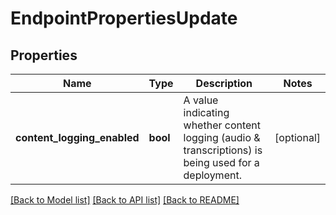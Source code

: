 # EndpointPropertiesUpdate

## Properties
Name | Type | Description | Notes
------------ | ------------- | ------------- | -------------
**content_logging_enabled** | **bool** | A value indicating whether content logging (audio &amp; transcriptions)  is being used for a deployment. | [optional] 

[[Back to Model list]](../README.md#documentation-for-models) [[Back to API list]](../README.md#documentation-for-api-endpoints) [[Back to README]](../README.md)


